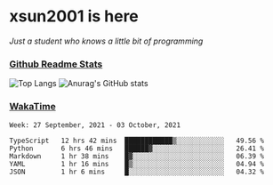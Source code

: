 # xsun2001 is here

*Just a student who knows a little bit of programming*

### [Github Readme Stats](https://github.com/anuraghazra/github-readme-stats)

![Top Langs](https://github-readme-stats.vercel.app/api/top-langs/?username=xsun2001&layout=compact&theme=radical) ![Anurag's GitHub stats](https://github-readme-stats.vercel.app/api?username=xsun2001&show_icons=true&theme=radical)

### [WakaTime](https://wakatime.com)

<!--START_SECTION:waka-->
```text
Week: 27 September, 2021 - 03 October, 2021

TypeScript   12 hrs 42 mins  ████████████▒░░░░░░░░░░░░   49.56 % 
Python       6 hrs 46 mins   ██████▓░░░░░░░░░░░░░░░░░░   26.41 % 
Markdown     1 hr 38 mins    █▓░░░░░░░░░░░░░░░░░░░░░░░   06.39 % 
YAML         1 hr 16 mins    █▒░░░░░░░░░░░░░░░░░░░░░░░   04.94 % 
JSON         1 hr 6 mins     █░░░░░░░░░░░░░░░░░░░░░░░░   04.32 % 
```
<!--END_SECTION:waka-->
